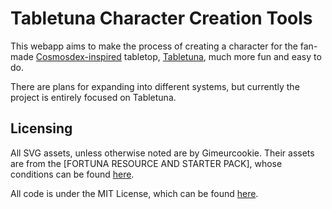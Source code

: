 # Tabletuna Character Creation Tools

This webapp aims to make the process of creating a character for the fan-made [Cosmosdex-inspired](https://cosmosdex.com/) tabletop, [Tabletuna](https://hackmd.io/@Honk/rkjfYWCrK), much more fun and easy to do.

There are plans for expanding into different systems, but currently the project is entirely focused on Tabletuna.

## Licensing

All SVG assets, unless otherwise noted are by Gimeurcookie. Their assets are from the [FORTUNA RESOURCE AND STARTER PACK], whose conditions can be found [here](static/fortuna-resource-and-starter-pack-conditions.txt).

All code is under the MIT License, which can be found [here](LICENSE).
